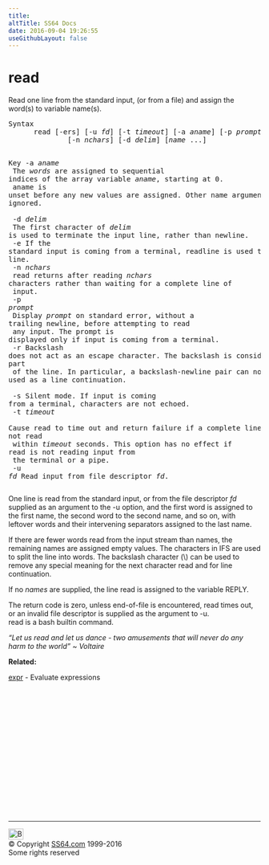```yaml
---
title:
altTitle: SS64 Docs
date: 2016-09-04 19:26:55
useGithubLayout: false
---
```

<!-- #BeginLibraryItem "/Library/head_osx.lbi" --><!-- #EndLibraryItem --><h1>read</h1> 
<p>Read one line from the standard input, (or from a file) and assign the word(s) to variable name(s).</p>
<pre>Syntax
      read [-ers] [-u <i>fd</i>] [-t <i>timeout</i>] [-a <i>aname</i>] [-p <i>prompt</i>]
              [-n <i>nchars</i>] [-d <i>delim</i>] [<i>name</i> ...]

Key
   -a <i>aname</i><br>             The <i>words</i> are assigned to sequential indices of the array variable <i>aname</i>, starting at 0.<br>             aname is unset before any new values are assigned.  Other name arguments are ignored.<br><br>   -d <i>delim</i><br>             The first character of <i>delim</i> is used to terminate the input line, rather than newline.
<br>   -e        If the standard input is coming from a terminal, readline is used to obtain the line.
<br>   -n <i>nchars</i><br>             read returns after reading <i>nchars</i> characters rather than waiting for a complete line of<br>             input.<br>   -p <i>prompt</i><br>             Display <i>prompt</i> on standard error, without a trailing newline, before attempting to read<br>             any input. The prompt is displayed only if input is coming from a terminal.
<br>   -r        Backslash  does not act as an escape character.  The backslash is considered to be part<br>             of the line. In particular, a backslash-newline pair can not be used as a line continuation.<br><br>   -s        Silent mode. If input is coming from a terminal, characters are not echoed.
<br>   -t <i>timeout</i><br>             Cause read to time out and return failure if a complete line of input is not read<br>             within <i>timeout</i> seconds. This option has no effect if read is not reading input from<br>             the terminal or a pipe.
<br>   -u <i>fd</i>     Read input from file descriptor <i>fd</i>.</pre>
<p>One line is read from the standard input, or from the file descriptor <i>fd</i> supplied as an  argument to the -u option, and the first word is assigned to the first name, the second word to the second name, and so on, with leftover words and their intervening separators assigned to the last name. </p>
<p>If there are fewer words read from the input stream than names, the remaining names are assigned empty values. The characters in IFS are used to split the line into words. The backslash character (\) can be used to remove any special meaning for the next character read and for line continuation.</p>
<p>If no <i>names</i> are supplied, the line read is assigned to the variable REPLY. </p>
<p>The return code is zero, unless end-of-file is encountered, read times out, or an invalid file descriptor is supplied as the argument to -u.<br>
read is a bash builtin command.</p>
<p class="quote"><i>“Let us read and let us dance - two amusements that will never do any harm to the world”  ~ Voltaire</i></p>
<p><b>Related:</b></p>
<p><a href="expr.html">expr</a> - Evaluate expressions</p><!-- #BeginLibraryItem "/Library/foot_osx.lbi" --><p>
<!-- OSX300 -->
<ins class="adsbygoogle" style="display:inline-block;width:300px;height:250px" data-ad-client="ca-pub-6140977852749469" data-ad-slot="1823340303"></ins>
<script>
(adsbygoogle = window.adsbygoogle || []).push({});
</script></p>
<hr>
<div id="bl" class="footer"><a href="read.html#"><img src="../images/top.png" width="30" height="22" alt="Back to the Top"></a></div>
<div id="br" class="footer, tagline">© Copyright <a href="http://ss64.com/">SS64.com</a> 1999-2016<br>
Some rights reserved</div><!-- #EndLibraryItem -->
